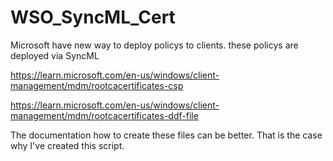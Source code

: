# WSO_SyncML_Cert
Microsoft have new way to deploy policys to clients.
these policys are deployed via SyncML

https://learn.microsoft.com/en-us/windows/client-management/mdm/rootcacertificates-csp

https://learn.microsoft.com/en-us/windows/client-management/mdm/rootcacertificates-ddf-file

The documentation how to create these files can be better. 
That is the case why I've created this script.
